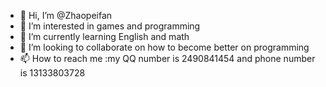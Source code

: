 - 👋 Hi, I’m @Zhaopeifan
- 👀 I’m interested in games and programming
- 🌱 I’m currently learning English and math
- 💞️ I’m looking to collaborate on how to become better on programming
- 📫 How to reach me :my QQ number is 2490841454 and phone number is 13133803728

<!---
Zhaopeifan/Zhaopeifan is a ✨ special ✨ repository because its `README.md` (this file) appears on your GitHub profile.
You can click the Preview link to take a look at your changes.
--->
